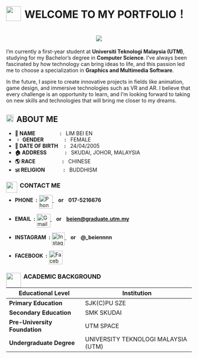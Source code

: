 # <img src="https://em-content.zobj.net/source/noto-emoji-animations/344/rocket_1f680.gif" width='40' align="left"/> &nbsp;WELCOME TO MY PORTFOLIO！

<h1 align="center">
<img src="https://readme-typing-svg.herokuapp.com?font=Courier+New&size=30&pause=1000&color=000000&center=true&vCenter=true&width=435&lines=Hi+there!+I'm+Bei+En+👋" />
</h1>

I’m currently a first-year student at **Universiti Teknologi Malaysia (UTM)**, studying for my Bachelor’s degree in **Computer Science**. I’ve always been fascinated by how technology can bring ideas to life, and this passion led me to choose a specialization in **Graphics and Multimedia Software**.

In the future, I aspire to create innovative projects in fields like animation, game design, and immersive technologies such as VR and AR. I believe that every challenge is an opportunity to learn, and I’m looking forward to taking on new skills and technologies that will bring me closer to my dreams.

## <img src="https://cdn.pixabay.com/animation/2023/04/14/11/37/11-37-27-253_512.gif" width='20' align="left"/> &nbsp;ABOUT ME 
- **👤 NAME&nbsp;&nbsp;&nbsp;&nbsp;&nbsp;&nbsp;&nbsp;&nbsp;&nbsp;&nbsp;&nbsp;&nbsp;&nbsp;&nbsp;&nbsp;&nbsp;&nbsp;&nbsp;&nbsp;&nbsp;:** &nbsp;&nbsp;LIM BEI EN 
- **&nbsp;♀ &nbsp;GENDER &nbsp;&nbsp;&nbsp;&nbsp;&nbsp;&nbsp;&nbsp;&nbsp;&nbsp;&nbsp;&nbsp;&nbsp;&nbsp;&nbsp;&nbsp;&nbsp;:** &nbsp;&nbsp;FEMALE
- **🎂 DATE OF BIRTH &nbsp;&nbsp;&nbsp;&nbsp;:** &nbsp;&nbsp;24/04/2005
- **🏠 ADDRESS &nbsp;&nbsp;&nbsp;&nbsp;&nbsp;&nbsp;&nbsp;&nbsp;&nbsp;&nbsp;&nbsp;&nbsp;&nbsp;&nbsp;:** &nbsp;&nbsp;SKUDAI, JOHOR, MALAYSIA
- **🌎 RACE &nbsp;&nbsp;&nbsp;&nbsp;&nbsp;&nbsp;&nbsp;&nbsp;&nbsp;&nbsp;&nbsp;&nbsp;&nbsp;&nbsp;&nbsp;&nbsp;&nbsp;&nbsp;&nbsp;&nbsp;&nbsp;:** &nbsp;&nbsp;CHINESE
- **🕉 RELIGION &nbsp;&nbsp;&nbsp;&nbsp;&nbsp;&nbsp;&nbsp;&nbsp;&nbsp;&nbsp;&nbsp;&nbsp;&nbsp;&nbsp;:** &nbsp;&nbsp;BUDDHISM

### <img src="https://emojikitchen.com/emoji/platform/telegram/telemoji-november-2022/2709.gif" width='30' align="left"/> &nbsp;CONTACT ME
- **PHONE&nbsp;&nbsp;:** <a href="tel:+60175216676"> <img src="https://media.giphy.com/media/USzZi9eJ2tLKo0ZePc/giphy.gif" alt="Phone" width="37" align="Middle"> </a> &nbsp;&nbsp; **or &nbsp;&nbsp; 017-5216676**

- **EMAIL&nbsp;&nbsp;:** <a href="mailto:beien@graduate.utm.my"> <img src="https://1.bp.blogspot.com/-GMl4OpmNf2w/U5H0nXaWsPI/AAAAAAAAG5o/uFJN4dGycFQ/s1600/Gmail_Logo.gif" alt="Gmail" width="37" align="Middle"> </a> &nbsp;&nbsp; **or &nbsp;&nbsp; beien@graduate.utm.my**

- **INSTAGRAM&nbsp;&nbsp;:** <a href="https://instagram.com/_beiennnn" target="_blank"> <img src="https://media.giphy.com/media/QZOxRp5tZTemNQzpgc/giphy.gif" alt="Instagram" width="35" align="Middle"> </a> &nbsp;&nbsp; **or &nbsp;&nbsp; @_beiennnn**

- **FACEBOOK&nbsp;&nbsp;:** <a href="https://www.facebook.com/share/1KBft2DM9F/" target="_blank"> <img src="https://gifdb.com/images/high/facebook-app-logo-sticker-sgb3lvzpwvlsvpl9.gif" alt="Facebook" width="37" align="Middle"> </a> 


### <img src="https://media.giphy.com/media/VhQ37udYou83ABwkP8/giphy.gif" width='40' align="left"/> &nbsp;ACADEMIC BACKGROUND
| Educational Level             | Institution                         |
|-------------------------------|-------------------------------------|
| **Primary Education**         | SJK(C)PU SZE                        |
| **Secondary Education**       | SMK SKUDAI                          |
| **Pre-University Foundation** | UTM SPACE                           |
| **Undergraduate Degree**      | UNIVERSITY TEKNOLOGI MALAYSIA (UTM) |



